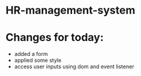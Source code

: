 # HR-management-system


# Changes for today:
- added a form
- applied some style
- access user inputs using dom and event listener
